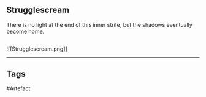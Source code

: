 ## Strugglescream
There is no light at the end of this inner strife,
but the shadows eventually become home.
## 
![[Strugglescream.png]]

---
## Tags
#Artefact